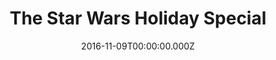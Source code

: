 ---
title: "The Star Wars Holiday Special"
year: 1978
date: 2016-11-09T00:00:00.000Z
permalink: /almanac/movie/2016-11-09-star-wars-holiday-special/index.html
tmdbid: 74849
---